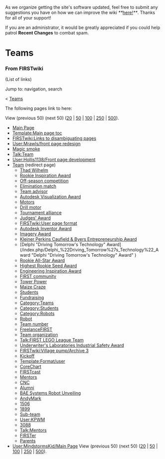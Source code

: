 As we organize getting the site's software updated, feel free to submit any
suggestions you have on how we can improve the wiki
_**_[here!](/index.php/User:Hallry/Suggestions "User:Hallry/Suggestions"
)_**_. Thanks for all of your support!

If you are an administrator, it would be greatly appreciated if you could help
patrol **Recent Changes** to combat spam.

# Teams

### From FIRSTwiki

(List of links)

Jump to: navigation, search

&lt; [Teams](/index.php?title=Teams&redirect=no "Teams" )  

The following pages link to here:

View (previous 50) (next 50)
([20](/index.php?title=Special:Whatlinkshere/Teams&limit=20&from=0
"Special:Whatlinkshere/Teams" ) |
[50](/index.php?title=Special:Whatlinkshere/Teams&limit=50&from=0
"Special:Whatlinkshere/Teams" ) |
[100](/index.php?title=Special:Whatlinkshere/Teams&limit=100&from=0
"Special:Whatlinkshere/Teams" ) |
[250](/index.php?title=Special:Whatlinkshere/Teams&limit=250&from=0
"Special:Whatlinkshere/Teams" ) |
[500](/index.php?title=Special:Whatlinkshere/Teams&limit=500&from=0
"Special:Whatlinkshere/Teams" )).

  * [Main Page](/index.php/Main_Page "Main Page" )
  * [Template:Main page toc](/index.php/Template:Main_page_toc "Template:Main page toc" )
  * [FIRSTwiki:Links to disambiguating pages](/index.php/FIRSTwiki:Links_to_disambiguating_pages "FIRSTwiki:Links to disambiguating pages" )
  * [User:Mrawls/front page redesign](/index.php/User:Mrawls/front_page_redesign "User:Mrawls/front page redesign" )
  * [Magic smoke](/index.php/Magic_smoke "Magic smoke" )
  * [Talk:Team](/index.php/Talk:Team "Talk:Team" )
  * [User:Hollis1138/Front page development](/index.php/User:Hollis1138/Front_page_development "User:Hollis1138/Front page development" )
  * [Team](/index.php?title=Team&redirect=no "Team" ) (redirect page) 
    * [Thad Wilhelm](/index.php/Thad_Wilhelm "Thad Wilhelm" )
    * [Rookie Inspiration Award](/index.php/Rookie_Inspiration_Award "Rookie Inspiration Award" )
    * [Off-season competition](/index.php/Off-season_competition "Off-season competition" )
    * [Elimination match](/index.php/Elimination_match "Elimination match" )
    * [Team advisor](/index.php/Team_advisor "Team advisor" )
    * [Autodesk Visualization Award](/index.php/Autodesk_Visualization_Award "Autodesk Visualization Award" )
    * [Motors](/index.php/Motors "Motors" )
    * [Drill motor](/index.php/Drill_motor "Drill motor" )
    * [Tournament alliance](/index.php/Tournament_alliance "Tournament alliance" )
    * [Judges' Award](/index.php/Judges%27_Award "Judges' Award" )
    * [FIRSTwiki:User page format](/index.php/FIRSTwiki:User_page_format "FIRSTwiki:User page format" )
    * [Autodesk Inventor Award](/index.php/Autodesk_Inventor_Award "Autodesk Inventor Award" )
    * [Imagery Award](/index.php/Imagery_Award "Imagery Award" )
    * [Kleiner Perkins Caufield &amp; Byers Entrepreneurship Award](/index.php/Kleiner_Perkins_Caufield_%26_Byers_Entrepreneurship_Award "Kleiner Perkins Caufield & Byers Entrepreneurship Award" )
    * [Delphi "Driving Tomorrow's Technology" Award](/index.php/Delphi_%22Driving_Tomorrow%27s_Technology%22_Award "Delphi "Driving Tomorrow's Technology" Award" )
    * [Rookie All-Star Award](/index.php/Rookie_All-Star_Award "Rookie All-Star Award" )
    * [Highest Rookie Seed Award](/index.php/Highest_Rookie_Seed_Award "Highest Rookie Seed Award" )
    * [Engineering Inspiration Award](/index.php/Engineering_Inspiration_Award "Engineering Inspiration Award" )
    * [FIRST community](/index.php/FIRST_community "FIRST community" )
    * [Tower Power](/index.php/Tower_Power "Tower Power" )
    * [Maize Craze](/index.php/Maize_Craze "Maize Craze" )
    * [Students](/index.php/Students "Students" )
    * [Fundraising](/index.php/Fundraising "Fundraising" )
    * [Category:Teams](/index.php/Category:Teams "Category:Teams" )
    * [Category:Students](/index.php/Category:Students "Category:Students" )
    * [Category:Robots](/index.php/Category:Robots "Category:Robots" )
    * [Robot](/index.php/Robot "Robot" )
    * [Team number](/index.php/Team_number "Team number" )
    * [FreelanceFIRST](/index.php/FreelanceFIRST "FreelanceFIRST" )
    * [Team organization](/index.php/Team_organization "Team organization" )
    * [Talk:FIRST LEGO League Team](/index.php/Talk:FIRST_LEGO_League_Team "Talk:FIRST LEGO League Team" )
    * [Underwriter's Laboratories Industrial Safety Award](/index.php/Underwriter%27s_Laboratories_Industrial_Safety_Award "Underwriter's Laboratories Industrial Safety Award" )
    * [FIRSTwiki:Village pump/Archive 3](/index.php/FIRSTwiki:Village_pump/Archive_3 "FIRSTwiki:Village pump/Archive 3" )
    * [Kickoff](/index.php/Kickoff "Kickoff" )
    * [Template:Format/user](/index.php/Template:Format/user "Template:Format/user" )
    * [CoreChart](/index.php/CoreChart "CoreChart" )
    * [FIRSTcast](/index.php/FIRSTcast "FIRSTcast" )
    * [Mentors](/index.php/Mentors "Mentors" )
    * [CNC](/index.php/CNC "CNC" )
    * [Alumni](/index.php/Alumni "Alumni" )
    * [BAE Systems Robot Unveiling](/index.php/BAE_Systems_Robot_Unveiling "BAE Systems Robot Unveiling" )
    * [AndyMark](/index.php/AndyMark "AndyMark" )
    * [1506](/index.php/1506 "1506" )
    * [1899](/index.php/1899 "1899" )
    * [Sub-team](/index.php/Sub-team "Sub-team" )
    * [User:KPWM](/index.php/User:KPWM "User:KPWM" )
    * [3088](/index.php/3088 "3088" )
    * [Talk:Mentors](/index.php/Talk:Mentors "Talk:Mentors" )
    * [FIRSTer](/index.php/FIRSTer "FIRSTer" )
    * [Parents](/index.php/Parents "Parents" )
  * [User:MindstormsKid/Main Page](/index.php/User:MindstormsKid/Main_Page "User:MindstormsKid/Main Page" )
View (previous 50) (next 50)
([20](/index.php?title=Special:Whatlinkshere/Teams&limit=20&from=0
"Special:Whatlinkshere/Teams" ) |
[50](/index.php?title=Special:Whatlinkshere/Teams&limit=50&from=0
"Special:Whatlinkshere/Teams" ) |
[100](/index.php?title=Special:Whatlinkshere/Teams&limit=100&from=0
"Special:Whatlinkshere/Teams" ) |
[250](/index.php?title=Special:Whatlinkshere/Teams&limit=250&from=0
"Special:Whatlinkshere/Teams" ) |
[500](/index.php?title=Special:Whatlinkshere/Teams&limit=500&from=0
"Special:Whatlinkshere/Teams" )).

